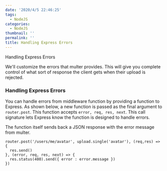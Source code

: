 ```yaml
---
date: '2020/4/5 22:46:25'
tags:
  - NodeJS
categories:
  - NodeJS
thumbnail: ''
permalink: ''
title: Handling Express Errors
---
```


Handling Express Errors


<!-- more -->

We'll customize the errors that multer provides. This will give you complete control of what sort of response the client gets when their upload is rejected.

### Handling Express Errors

You can handle errors from middleware function by providing a function to Express. As shown below, a new function is passed as the final argument to `router.post`. This function accepts `error, req, res, next`. This call signature lets Express know the function is designed to handle errors.

The function itself sends back a JSON response with the error message from multer.

```
router.post('/users/me/avatar', upload.single('avatar'), (req,res) => {
  res.send()
}, (error, req, res, next) => {
  res.status(400).send({ error : error.message })
})
```
